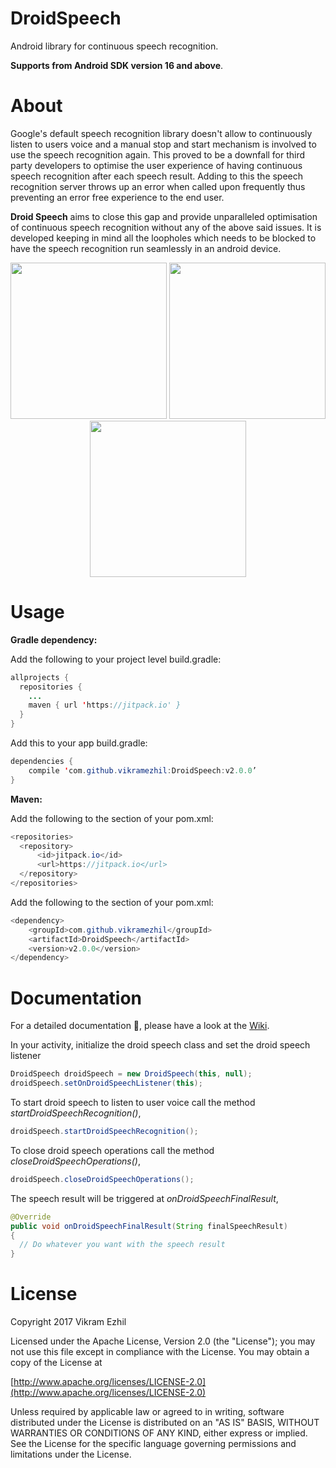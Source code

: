 # DroidSpeech
Android library for continuous speech recognition.

<b>Supports from Android SDK version 16 and above</b>.

<b><h1>About</h1></b>
Google's default speech recognition library doesn't allow to continuously listen to users voice and a manual stop and start mechanism is involved to use the speech recognition again. This proved to be a downfall for third party developers to optimise the user experience of having continuous speech recognition after each speech result. Adding to this the speech recognition server throws up an error when called upon frequently thus preventing an error free experience to the end user. 

<b>Droid Speech</b> aims to close this gap and provide unparalleled optimisation of continuous speech recognition without any of the above said issues. It is developed keeping in mind all the loopholes which needs to be blocked to have the speech recognition run seamlessly in an android device.

<p align="center">
  <img src="https://user-images.githubusercontent.com/12429051/30366818-00ed03e4-988a-11e7-91b5-5f3b3f9ecf45.png" width="250"/>
  <img src="https://user-images.githubusercontent.com/12429051/30367309-8ce75cfe-988b-11e7-8f7d-1802b2e62dd7.png" width="250"/>
    <img src="https://user-images.githubusercontent.com/12429051/30367444-e859ecc8-988b-11e7-84e2-2cf541cfc978.png" width="250"/>
</p>

<b><h1>Usage</h1></b>
<b>Gradle dependency:</b>

Add the following to your project level build.gradle:

```java
allprojects {
  repositories {
    ...
    maven { url 'https://jitpack.io' }
  }
}
```

Add this to your app build.gradle:

```java
dependencies {
    compile 'com.github.vikramezhil:DroidSpeech:v2.0.0’
}
```

<b>Maven:</b>

Add the following to the <repositories> section of your pom.xml:

```java
<repositories>
  <repository>
      <id>jitpack.io</id>
      <url>https://jitpack.io</url>
  </repository>
</repositories>
```

Add the following to the <dependencies> section of your pom.xml:

```java
<dependency>
    <groupId>com.github.vikramezhil</groupId>
    <artifactId>DroidSpeech</artifactId>
    <version>v2.0.0</version>
</dependency>
```

<b><h1>Documentation</h1></b>

For a detailed documentation 📔, please have a look at the [Wiki](https://github.com/vikramezhil/DroidSpeech/wiki).

In your activity, initialize the droid speech class and set the droid speech listener

```java
DroidSpeech droidSpeech = new DroidSpeech(this, null);
droidSpeech.setOnDroidSpeechListener(this);
```
To start droid speech to listen to user voice call the method <i>startDroidSpeechRecognition()</i>,

```java
droidSpeech.startDroidSpeechRecognition();
```
To close droid speech operations call the method <i>closeDroidSpeechOperations()</i>,

```java
droidSpeech.closeDroidSpeechOperations();
```

The speech result will be triggered at <i>onDroidSpeechFinalResult</i>,

```java
@Override
public void onDroidSpeechFinalResult(String finalSpeechResult)
{
  // Do whatever you want with the speech result
}
```

<b><h1>License</h1></b>

Copyright 2017 Vikram Ezhil

Licensed under the Apache License, Version 2.0 (the "License"); you may not use this file except in compliance with the License. You may obtain a copy of the License at

[http://www.apache.org/licenses/LICENSE-2.0](http://www.apache.org/licenses/LICENSE-2.0)

Unless required by applicable law or agreed to in writing, software distributed under the License is distributed on an "AS IS" BASIS, WITHOUT WARRANTIES OR CONDITIONS OF ANY KIND, either express or implied. See the License for the specific language governing permissions and limitations under the License.
